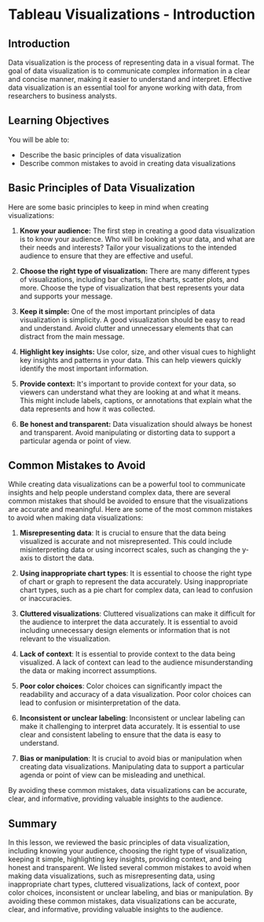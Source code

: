 # Tableau Visualizations - Introduction

## Introduction
Data visualization is the process of representing data in a visual format. The goal of data visualization is to communicate complex information in a clear and concise manner, making it easier to understand and interpret. Effective data visualization is an essential tool for anyone working with data, from researchers to business analysts.

## Learning Objectives
You will be able to:
* Describe the basic principles of data visualization
* Describe common mistakes to avoid in creating data visualizations

## Basic Principles of Data Visualization
Here are some basic principles to keep in mind when creating visualizations:

1. **Know your audience:** The first step in creating a good data visualization is to know your audience. Who will be looking at your data, and what are their needs and interests? Tailor your visualizations to the intended audience to ensure that they are effective and useful.

2. **Choose the right type of visualization:**
There are many different types of visualizations, including bar charts, line charts, scatter plots, and more. Choose the type of visualization that best represents your data and supports your message.

3. **Keep it simple:**
One of the most important principles of data visualization is simplicity. A good visualization should be easy to read and understand. Avoid clutter and unnecessary elements that can distract from the main message.

4. **Highlight key insights:**
Use color, size, and other visual cues to highlight key insights and patterns in your data. This can help viewers quickly identify the most important information.

5. **Provide context:**
It's important to provide context for your data, so viewers can understand what they are looking at and what it means. This might include labels, captions, or annotations that explain what the data represents and how it was collected.

6. **Be honest and transparent:**
Data visualization should always be honest and transparent. Avoid manipulating or distorting data to support a particular agenda or point of view.

## Common Mistakes to Avoid
While creating data visualizations can be a powerful tool to communicate insights and help people understand complex data, there are several common mistakes that should be avoided to ensure that the visualizations are accurate and meaningful. Here are some of the most common mistakes to avoid when making data visualizations:

1. **Misrepresenting data**:
It is crucial to ensure that the data being visualized is accurate and not misrepresented. This could include misinterpreting data or using incorrect scales, such as changing the y-axis to distort the data.

2. **Using inappropriate chart types**:
It is essential to choose the right type of chart or graph to represent the data accurately. Using inappropriate chart types, such as a pie chart for complex data, can lead to confusion or inaccuracies.

3. **Cluttered visualizations**:
Cluttered visualizations can make it difficult for the audience to interpret the data accurately. It is essential to avoid including unnecessary design elements or information that is not relevant to the visualization.

4. **Lack of context**:
It is essential to provide context to the data being visualized. A lack of context can lead to the audience misunderstanding the data or making incorrect assumptions.

5. **Poor color choices**:
Color choices can significantly impact the readability and accuracy of a data visualization. Poor color choices can lead to confusion or misinterpretation of the data.

6. **Inconsistent or unclear labeling**:
Inconsistent or unclear labeling can make it challenging to interpret data accurately. It is essential to use clear and consistent labeling to ensure that the data is easy to understand.

7. **Bias or manipulation**:
It is crucial to avoid bias or manipulation when creating data visualizations. Manipulating data to support a particular agenda or point of view can be misleading and unethical.

By avoiding these common mistakes, data visualizations can be accurate, clear, and informative, providing valuable insights to the audience.

## Summary
In this lesson, we reviewed the basic principles of data visualization, including knowing your audience, choosing the right type of visualization, keeping it simple, highlighting key insights, providing context, and being honest and transparent. We listed several common mistakes to avoid when making data visualizations, such as misrepresenting data, using inappropriate chart types, cluttered visualizations, lack of context, poor color choices, inconsistent or unclear labeling, and bias or manipulation. By avoiding these common mistakes, data visualizations can be accurate, clear, and informative, providing valuable insights to the audience. 
